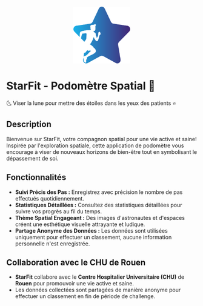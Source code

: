 <p align="center"><img src="assets/Logos/logo-app.svg" alt="Logo de StarFit" width="150" height="150"></p>

# StarFit - Podomètre Spatial 🚀

🌜 Viser la lune pour mettre des étoiles dans les yeux des patients ⭐

## Description

Bienvenue sur StarFit, votre compagnon spatial pour une vie active et saine! Inspirée par l'exploration spatiale, cette application de podomètre vous encourage à viser de nouveaux horizons de bien-être tout en symbolisant le dépassement de soi.


## Fonctionnalités

- **Suivi Précis des Pas :** Enregistrez avec précision le nombre de pas effectués quotidiennement.
- **Statistiques Détaillées :** Consultez des statistiques détaillées pour suivre vos progrès au fil du temps.
- **Thème Spatial Engageant :** Des images d'astronautes et d'espaces créent une esthétique visuelle attrayante et ludique.
- **Partage Anonyme des Données :** Les données sont utilisées uniquement pour effectuer un classement, aucune information personnelle n'est enregistrée.

[//]: # (## Captures d'écran)

[//]: # ()
[//]: # (![Capture d'écran 1]&#40;screenshot1.png&#41;)

[//]: # (*Description de la capture d'écran 1*)

[//]: # ()
[//]: # (![Capture d'écran 2]&#40;screenshot2.png&#41;)

[//]: # (*Description de la capture d'écran 2*)

## Collaboration avec le CHU de Rouen
- **StarFit**  collabore avec le **Centre Hospitalier Universitaire (CHU)** de **Rouen** pour promouvoir une vie active et saine. 
- Les données collectées sont partagées de manière anonyme pour effectuer un classement en fin de période de challenge.



[//]: # (## Auteurs)

[//]: # (- **Noah Petel** - Développeur Application Mobile)

[//]: # (- **Trystan Rolland** - Développeur Application Mobile)

[//]: # (- **Joël Ladner** - Médecin hospitalo-universitaire, Chef du Département d'Epidémiologie et de Promotion de la Santé au CHU de Rouen)